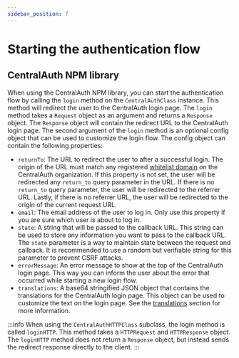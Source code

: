 ```yaml
---
sidebar_position: 7
---
```


# Starting the authentication flow

## CentralAuth NPM library

When using the CentralAuth NPM library, you can start the authentication flow by calling the `login` method on the `CentralAuthClass` instance. This method will redirect the user to the CentralAuth login page. The `login` method takes a `Request` object as an argument and returns a `Response` object. The `Response` object will contain the redirect URL to the CentralAuth login page. The second argument of the `login` method is an optional config object that can be used to customize the login flow. The config object can contain the following properties:

- `returnTo`: The URL to redirect the user to after a successful login. The origin of the URL must match any registered [whitelist domain](/admin/dashboard/organization/settings#whitelist-domains) on the CentralAuth organization. If this property is not set, the user will be redirected any `return_to` query parameter in the URL. If there is no `return_to` query parameter, the user will be redirected to the referrer URL. Lastly, if there is no referrer URL, the user will be redirected to the origin of the current request URL.
- `email`: The email address of the user to log in. Only use this property if you are sure which user is about to log in.
- `state`: A string that will be passed to the callback URL. This string can be used to store any information you want to pass to the callback URL. The `state` parameter is a way to maintain state between the request and callback. It is recommended to use a random but verifiable string for this parameter to prevent CSRF attacks.
- `errorMessage`: An error message to show at the top of the CentralAuth login page. This way you can inform the user about the error that occurred while starting a new login flow.
- `translations`: A base64 stringified JSON object that contains the translations for the CentralAuth login page. This object can be used to customize the text on the login page. See the [translations](/developer/translations) section for more information.

:::info
When using the `CentralAuthHTTPClass` subclass, the login method is called `loginHTTP`. This method takes a `HTTPRequest` and `HTTPResponse` object. The `loginHTTP` method does not return a `Response` object, but instead sends the redirect response directly to the client.
:::